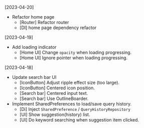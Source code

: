 [2023-04-20]
- Refactor home page
  - [Router] Refactor router
  - [DI] home page dependency refactor

[2023-04-19]
- Add loading indicator
  - [Home UI] Change `opacity` when loading progressing.
  - [Home UI] Ignore pointer when loading progressing.
  
[2023-04-18]
- Update search bar UI
  - [IconButton] Adjust ripple effect size (too large).
  - [IconButton] Centered icon position.
  - [Search bar] Centered input text.
  - [Search bar] Use OutlineBoarder.
- Implement SharedPreferences to load/save query history.
  - [Di] Inject `SharedPreference` / `QueryHistoryRepository`
  - [UI] Show suggestion(history) list.
  - [UI] Do keyword searching when suggestion item clicked.